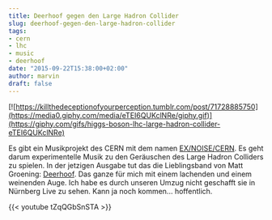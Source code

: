 ```yaml
---
title: Deerhoof gegen den Large Hadron Collider
slug: deerhoof-gegen-den-large-hadron-collider
tags:
- cern
- lhc
- music
- deerhoof
date: "2015-09-22T15:38:00+02:00"
author: marvin
draft: false
---
```


[![https://killthedeceptionofyourperception.tumblr.com/post/71728885750](https://media0.giphy.com/media/eTEI6QUKclNRe/giphy.gif)](https://giphy.com/gifs/higgs-boson-lhc-large-hadron-collider-eTEI6QUKclNRe)

Es gibt ein Musikprojekt des CERN mit dem namen [EX/NOISE/CERN](http://exnoisecern.ch/film). Es geht darum experimentelle Musik zu den Geräuschen des Large Hadron Colliders zu spielen. In der jetzigen Ausgabe tut das die Lieblingsband von Matt Groening: [Deerhoof](http://home.web.cern.ch/about/updates/2015/09/indie-band-deerhoof-experiment-sound-cern). Das ganze für mich mit einem lachenden und einem weinenden Auge. Ich habe es durch unseren Umzug nicht geschafft sie in Nürnberg Live zu sehen. Kann ja noch kommen... hoffentlich.

{{< youtube tZqQGbSnSTA >}}